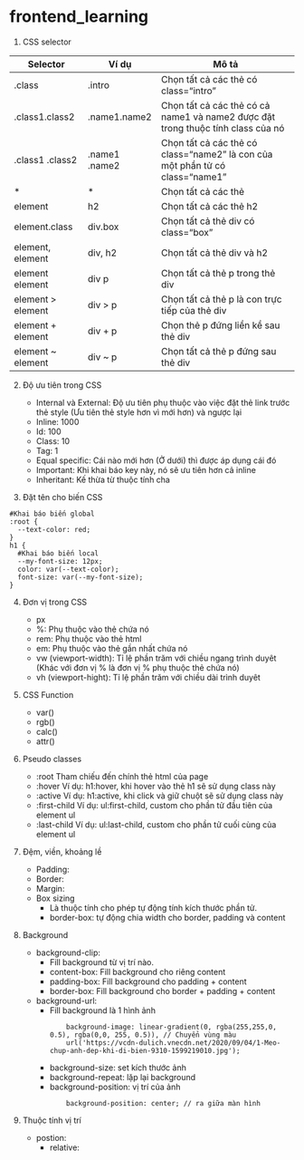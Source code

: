 # frontend_learning

1. CSS selector

| Selector | Ví dụ | Mô tả |
| --- | ----------- | --- |
|.class|	.intro	| Chọn tất cả các thẻ có class=“intro”|
|.class1.class2 |	.name1.name2|	Chọn tất cả các thẻ có cả name1 và name2 được đặt trong thuộc tính class của nó|
|.class1 .class2	|.name1 .name2|	Chọn tất cả các thẻ có class=“name2” là con của một phần tử có class=“name1”|
|* |	* |	Chọn tất cả các thẻ|
|element|	h2	|Chọn tất cả các thẻ h2|
|element.class|	div.box|	Chọn tất cả thẻ div có class=“box”|
|element, element	|div, h2|	Chọn tất cả thẻ div và h2|
|element element	|div p	|Chọn tất cả thẻ p trong thẻ div|
|element > element|	div > p	|Chọn tất cả thẻ p là con trực tiếp của thẻ div|
|element + element|	div + p|	Chọn thẻ p đứng liền kề sau thẻ div|
|element ~ element|	div ~ p	|Chọn tất cả thẻ p đứng sau thẻ div|

2. Độ ưu tiên trong CSS

    - Internal và External: Độ ưu tiên phụ thuộc vào việc đặt thẻ link trước thẻ style (Ưu tiên thẻ style hơn vì mới hơn) và ngược lại
    - Inline: 1000 
    - Id: 100
    - Class: 10
    - Tag: 1
    - Equal specific: Cái nào mới hơn (Ở dưới) thì được áp dụng cái đó
    - Important: Khi khai báo key này, nó sẽ ưu tiên hơn cả inline
    - Inheritant: Kế thừa từ thuộc tính cha

3. Đặt tên cho biến CSS

```
#Khai báo biến global
:root {
  --text-color: red;
}
h1 {
  #Khai báo biến local
  --my-font-size: 12px;
  color: var(--text-color);
  font-size: var(--my-font-size);
}
```

4. Đơn vị trong CSS
    - px
    - %: Phụ thuộc vào thẻ chứa nó
    - rem: Phụ thuộc vào thẻ html
    - em: Phụ thuộc vào thẻ gần nhất chứa nó
    - vw (viewport-width): Tỉ lệ phần trăm với chiều ngang trình duyêt (Khác với đơn vị % là đơn vị % phụ thuộc thẻ chứa nó)
    - vh (viewport-hight): Tỉ lệ phần trăm với chiều dài trình duyêt

5. CSS Function
    - var()
    - rgb()
    - calc()
    - attr()
6. Pseudo classes
    - :root  Tham chiếu đến chính thẻ html của page
    - :hover   Ví dụ: h1:hover, khi hover vào thẻ h1 sẽ sử dụng class này
    - :active  Ví dụ: h1:active, khi click và giữ chuột sẽ sử dụng class này
    - :first-child  Ví dụ: ul:first-child, custom cho phần tử đầu tiên của element ul
    - :last-child Ví dụ: ul:last-child, custom cho phần tử cuối cùng của element ul
7. Đệm, viền, khoảng lề 
    - Padding:
    - Border: 
    - Margin: 
    - Box sizing
        - Là thuộc tính cho phép tự động tính kích thước phần tử. 
        - border-box: tự động chia width cho border, padding và content 
        
8. Background 
    - background-clip: 
        -   Fill background từ vị trí nào. 
        -   content-box: Fill background cho riêng content
        -   padding-box: Fill background cho padding + content 
        -   border-box: Fill background cho border + padding + content 
    - background-url:
        -  Fill background là 1 hình ảnh
            ```
                background-image: linear-gradient(0, rgba(255,255,0, 0.5), rgba(0,0, 255, 0.5)), // Chuyển vùng màu
                url('https://vcdn-dulich.vnecdn.net/2020/09/04/1-Meo-chup-anh-dep-khi-di-bien-9310-1599219010.jpg');
            ```
        - background-size: set kích thước ảnh
        - background-repeat: lặp lại background 
        - background-position: vị trí của ảnh
            ```
                background-position: center; // ra giữa màn hình
            ```
9. Thuộc tính vị trí 
    - postion: 
        - relative:   
 
